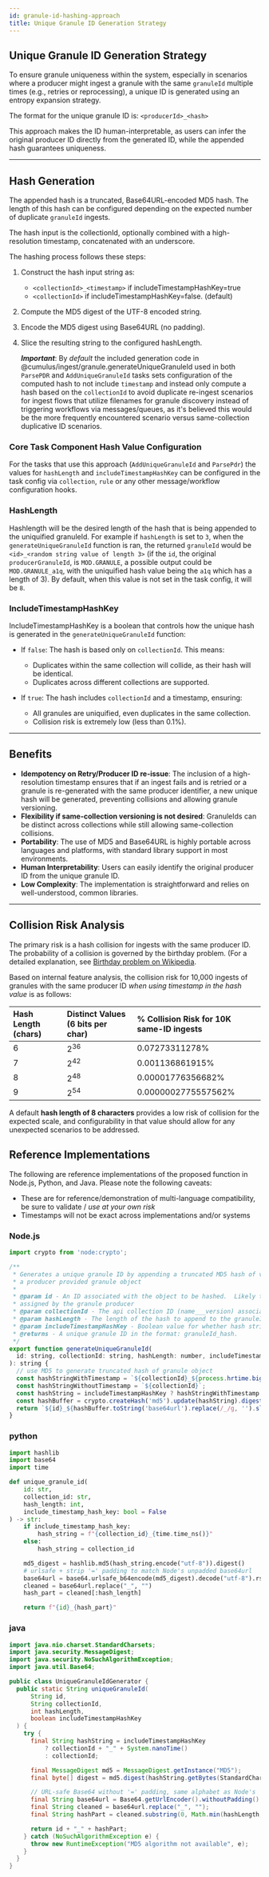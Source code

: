 ```yaml
---
id: granule-id-hashing-approach
title: Unique Granule ID Generation Strategy
---
```


## Unique Granule ID Generation Strategy

To ensure granule uniqueness within the system, especially in scenarios where a producer might ingest a granule with the same `granuleId` multiple times (e.g., retries or reprocessing), a unique ID is generated using an entropy expansion strategy.

The format for the unique granule ID is: `<producerId>_<hash>`

This approach makes the ID human-interpretable, as users can infer the original producer ID directly from the generated ID, while the appended hash guarantees uniqueness.

---

## Hash Generation

The appended hash is a truncated, Base64URL-encoded MD5 hash. The length of this hash can be configured depending on the expected number of duplicate `granuleId` ingests.

The hash input is the collectionId, optionally combined with a high-resolution timestamp, concatenated with an underscore.

The hashing process follows these steps:

1. Construct the hash input string as:
   - `<collectionId>_<timestamp>` if includeTimestampHashKey=true
   - `<collectionId>` if includeTimestampHashKey=false. (default)
2. Compute the MD5 digest of the UTF-8 encoded string.
3. Encode the MD5 digest using Base64URL (no padding).
4. Slice the resulting string to the configured hashLength.

    ***Important***:
By *default* the included generation code in @cumulus/ingest/granule.generateUniqueGranuleId used in both `ParsePDR` and `AddUniqueGranuleId` tasks sets configuration of the computed hash to not include `timestamp` and instead only compute a hash based on the `collectionId` to avoid duplicate re-ingest scenarios for ingest flows that utilize filenames for granule discovery instead of triggering workflows via messages/queues, as it's believed this would be the more frequently encountered scenario versus same-collection duplicative ID scenarios.

### Core Task Component Hash Value Configuration

For the tasks that use this approach (`AddUniqueGranuleId` and `ParsePdr`) the values for `hashLength` and `includeTimestampHashKey` can be
configured in the task config via `collection`, `rule` or any other message/workflow configuration hooks.

### HashLength

Hashlength will be the desired length of the hash that is being appended to the uniquified granuleId. For example if `hashLength` is set to `3`, when the
`generateUniqueGranuleId` function is ran, the returned `granuleId` would be `<id>_<random string value of length 3>` (if the `id`, the original `producerGranuleId`, is `MOD.GRANULE`, a possible
output could be `MOD.GRANULE_a1q`, with the uniquified hash value being the `a1q` which has a length of 3). By default, when this value is not set in the task config, it will be `8`.

### IncludeTimestampHashKey

IncludeTimestampHashKey is a boolean that controls how the unique hash is generated in the `generateUniqueGranuleId` function:

- If `false`: The hash is based only on `collectionId`. This means:
  - Duplicates within the same collection will collide, as their hash will be identical.
  - Duplicates across different collections are supported.

- If `true`: The hash includes `collectionId` and a timestamp, ensuring:
  - All granules are uniquified, even duplicates in the same collection.
  - Collision risk is extremely low (less than 0.1%).
---

## Benefits

- **Idempotency on Retry/Producer ID re-issue**: The inclusion of a high-resolution timestamp ensures that if an ingest fails and is retried or a granule is re-generated with the same producer identifier, a new unique hash will be generated, preventing collisions and allowing granule versioning.
- **Flexibility if same-collection versioning is not desired**:  GranuleIds can be distinct across collections while still allowing same-collection collisions.
- **Portability**: The use of MD5 and Base64URL is highly portable across languages and platforms, with standard library support in most environments.
- **Human Interpretability**: Users can easily identify the original producer ID from the unique granule ID.
- **Low Complexity**: The implementation is straightforward and relies on well-understood, common libraries.

---

## Collision Risk Analysis

The primary risk is a hash collision for ingests with the same producer ID. The probability of a collision is governed by the birthday problem. (For a detailed explanation, see [Birthday problem on Wikipedia](https://en.wikipedia.org/wiki/Birthday_problem).

Based on internal feature analysis, the collision risk for 10,000 ingests of granules with the same producer ID *when using timestamp in the hash value* is as follows:

| Hash Length (chars) | Distinct Values (6 bits per char) | % Collision Risk for 10K same-ID ingests |
| :------------------ | :-------------------------------- | :--------------------------------------- |
| 6                   | $2^{36}$                           | 0.07273311278%                           |
| 7                   | $2^{42}$                           | 0.001136861915%                          |
| 8                   | $2^{48}$                           | 0.00001776356682%                        |
| 9                   | $2^{54}$                           | 0.0000002775557562%                      |

A default **hash length of 8 characters** provides a low risk of collision for the expected scale, and configurability in that value should allow for any unexpected scenarios to be addressed.

## Reference Implementations

The following are reference implementations of the proposed function in Node.js, Python, and Java.   Please note the following caveats:

* These are for reference/demonstration of multi-language compatibility, be sure to validate / *use at your own risk*
* Timestamps will not be exact across implementations and/or systems

### Node.js

```javascript
import crypto from 'node:crypto';

/**
 * Generates a unique granule ID by appending a truncated MD5 hash of values from
 * a producer provided granule object
 *
 * @param id - An ID associated with the object to be hashed.  Likely the ID
 * assigned by the granule producer
 * @param collectionId - The api collection ID (name___version) associated with the granule
 * @param hashLength - The length of the hash to append to the granuleId.
 * @param includeTimestampHashKey - Boolean value for whether hash string should contain timestamp
 * @returns - A unique granule ID in the format: granuleId_hash.
 */
export function generateUniqueGranuleId(
  id: string, collectionId: string, hashLength: number, includeTimestampHashKey?: boolean
): string {
  // use MD5 to generate truncated hash of granule object
  const hashStringWithTimestamp = `${collectionId}_${process.hrtime.bigint().toString()}`;
  const hashStringWithoutTimestamp = `${collectionId}`;
  const hashString = includeTimestampHashKey ? hashStringWithTimestamp : hashStringWithoutTimestamp;
  const hashBuffer = crypto.createHash('md5').update(hashString).digest();
  return `${id}_${hashBuffer.toString('base64url').replace(/_/g, '').slice(0, hashLength)}`;
}
```

### python

```python
import hashlib
import base64
import time

def unique_granule_id(
    id: str,
    collection_id: str,
    hash_length: int,
    include_timestamp_hash_key: bool = False
) -> str:
    if include_timestamp_hash_key:
        hash_string = f"{collection_id}_{time.time_ns()}"
    else:
        hash_string = collection_id

    md5_digest = hashlib.md5(hash_string.encode("utf-8")).digest()
    # urlsafe + strip '=' padding to match Node's unpadded base64url
    base64url = base64.urlsafe_b64encode(md5_digest).decode("utf-8").rstrip("=")
    cleaned = base64url.replace("_", "")
    hash_part = cleaned[:hash_length]

    return f"{id}_{hash_part}"
  ```

### java

```java
import java.nio.charset.StandardCharsets;
import java.security.MessageDigest;
import java.security.NoSuchAlgorithmException;
import java.util.Base64;

public class UniqueGranuleIdGenerator {
  public static String uniqueGranuleId(
      String id,
      String collectionId,
      int hashLength,
      boolean includeTimestampHashKey
  ) {
    try {
      final String hashString = includeTimestampHashKey
          ? collectionId + "_" + System.nanoTime()
          : collectionId;

      final MessageDigest md5 = MessageDigest.getInstance("MD5");
      final byte[] digest = md5.digest(hashString.getBytes(StandardCharsets.UTF_8));

      // URL-safe Base64 without '=' padding, same alphabet as Node's 'base64url'
      final String base64url = Base64.getUrlEncoder().withoutPadding().encodeToString(digest);
      final String cleaned = base64url.replace("_", "");
      final String hashPart = cleaned.substring(0, Math.min(hashLength, cleaned.length()));

      return id + "_" + hashPart;
    } catch (NoSuchAlgorithmException e) {
      throw new RuntimeException("MD5 algorithm not available", e);
    }
  }
}
```
